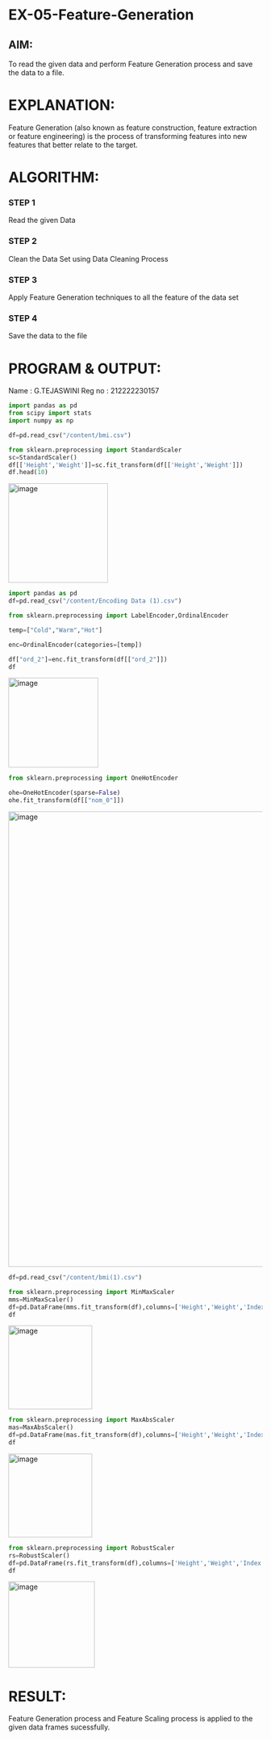 # EX-05-Feature-Generation


## AIM:
To read the given data and perform Feature Generation process and save the data to a file. 

# EXPLANATION:
Feature Generation (also known as feature construction, feature extraction or feature engineering) is the process of transforming features into new features that better relate to the target.
 
# ALGORITHM:
### STEP 1
Read the given Data
### STEP 2
Clean the Data Set using Data Cleaning Process
### STEP 3
Apply Feature Generation techniques to all the feature of the data set
### STEP 4
Save the data to the file

# PROGRAM & OUTPUT:

Name : G.TEJASWINI
Reg no : 212222230157

```python
import pandas as pd
from scipy import stats
import numpy as np
```
```python
df=pd.read_csv("/content/bmi.csv")
```
```python
from sklearn.preprocessing import StandardScaler
sc=StandardScaler()
df[['Height','Weight']]=sc.fit_transform(df[['Height','Weight']])
df.head(10)
```
<img width="197" alt="image" src="https://github.com/TejaswiniGugananthan/EX-05-Feature-Generation/assets/121222763/cb5339d6-d0c8-451e-9892-d67d3973888c">

```python
import pandas as pd
df=pd.read_csv("/content/Encoding Data (1).csv")

from sklearn.preprocessing import LabelEncoder,OrdinalEncoder

temp=["Cold","Warm","Hot"]

enc=OrdinalEncoder(categories=[temp])

df["ord_2"]=enc.fit_transform(df[["ord_2"]])
df
```
<img width="178" alt="image" src="https://github.com/TejaswiniGugananthan/EX-05-Feature-Generation/assets/121222763/f0aff14b-06bc-4597-b637-0f9695d8733c">

```python
from sklearn.preprocessing import OneHotEncoder

ohe=OneHotEncoder(sparse=False)
ohe.fit_transform(df[["nom_0"]])
```
<img width="902" alt="image" src="https://github.com/TejaswiniGugananthan/EX-05-Feature-Generation/assets/121222763/5ad23f86-e352-4aa2-a947-7e6f74c6fd32">

```python
df=pd.read_csv("/content/bmi(1).csv")

from sklearn.preprocessing import MinMaxScaler
mms=MinMaxScaler()
df=pd.DataFrame(mms.fit_transform(df),columns=['Height','Weight','Index'])
df
```
<img width="166" alt="image" src="https://github.com/TejaswiniGugananthan/EX-05-Feature-Generation/assets/121222763/f35107b7-61a9-4504-ab31-37631939a078">

```python
from sklearn.preprocessing import MaxAbsScaler
mas=MaxAbsScaler()
df=pd.DataFrame(mas.fit_transform(df),columns=['Height','Weight','Index'])
df
```
<img width="166" alt="image" src="https://github.com/TejaswiniGugananthan/EX-05-Feature-Generation/assets/121222763/8352a24d-b87d-4eac-b14b-e6851d0c8e72">

```python
from sklearn.preprocessing import RobustScaler
rs=RobustScaler()
df=pd.DataFrame(rs.fit_transform(df),columns=['Height','Weight','Index'])
df
```
<img width="171" alt="image" src="https://github.com/TejaswiniGugananthan/EX-05-Feature-Generation/assets/121222763/fee61260-15b8-49ff-8871-398abeb5bc14">

# RESULT:
Feature Generation process and Feature Scaling process is applied to the given data frames sucessfully.











































